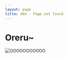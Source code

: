 ```yaml
---
layout: page
title: 404 - Page not found
---
```


# Oreru~

<img src="http://uplodx.eu/img/404.png" alt="OOOOOOOOOOO"/>
